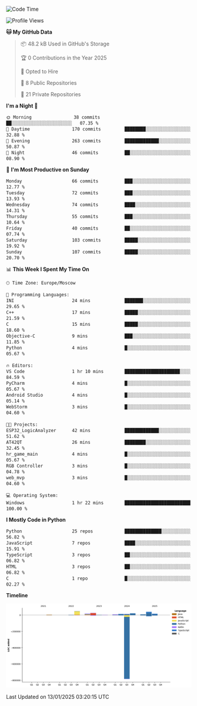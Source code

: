 <!--START_SECTION:waka-->
![Code Time](http://img.shields.io/badge/Code%20Time-582%20hrs%2022%20mins-blue)

![Profile Views](http://img.shields.io/badge/Profile%20Views-3-blue)

**🐱 My GitHub Data** 

> 📦 48.2 kB Used in GitHub's Storage 
 > 
> 🏆 0 Contributions in the Year 2025
 > 
> 💼 Opted to Hire
 > 
> 📜 8 Public Repositories 
 > 
> 🔑 21 Private Repositories 
 > 
**I'm a Night 🦉** 

```text
🌞 Morning                38 commits          ██░░░░░░░░░░░░░░░░░░░░░░░   07.35 % 
🌆 Daytime                170 commits         ████████░░░░░░░░░░░░░░░░░   32.88 % 
🌃 Evening                263 commits         █████████████░░░░░░░░░░░░   50.87 % 
🌙 Night                  46 commits          ██░░░░░░░░░░░░░░░░░░░░░░░   08.90 % 
```
📅 **I'm Most Productive on Sunday** 

```text
Monday                   66 commits          ███░░░░░░░░░░░░░░░░░░░░░░   12.77 % 
Tuesday                  72 commits          ███░░░░░░░░░░░░░░░░░░░░░░   13.93 % 
Wednesday                74 commits          ████░░░░░░░░░░░░░░░░░░░░░   14.31 % 
Thursday                 55 commits          ███░░░░░░░░░░░░░░░░░░░░░░   10.64 % 
Friday                   40 commits          ██░░░░░░░░░░░░░░░░░░░░░░░   07.74 % 
Saturday                 103 commits         █████░░░░░░░░░░░░░░░░░░░░   19.92 % 
Sunday                   107 commits         █████░░░░░░░░░░░░░░░░░░░░   20.70 % 
```


📊 **This Week I Spent My Time On** 

```text
🕑︎ Time Zone: Europe/Moscow

💬 Programming Languages: 
INI                      24 mins             ███████░░░░░░░░░░░░░░░░░░   29.65 % 
C++                      17 mins             █████░░░░░░░░░░░░░░░░░░░░   21.59 % 
C                        15 mins             █████░░░░░░░░░░░░░░░░░░░░   18.60 % 
Objective-C              9 mins              ███░░░░░░░░░░░░░░░░░░░░░░   11.85 % 
Python                   4 mins              █░░░░░░░░░░░░░░░░░░░░░░░░   05.67 % 

🔥 Editors: 
VS Code                  1 hr 10 mins        █████████████████████░░░░   84.59 % 
PyCharm                  4 mins              █░░░░░░░░░░░░░░░░░░░░░░░░   05.67 % 
Android Studio           4 mins              █░░░░░░░░░░░░░░░░░░░░░░░░   05.14 % 
WebStorm                 3 mins              █░░░░░░░░░░░░░░░░░░░░░░░░   04.60 % 

🐱‍💻 Projects: 
ESP32_LogicAnalyzer      42 mins             █████████████░░░░░░░░░░░░   51.62 % 
AT42QT                   26 mins             ████████░░░░░░░░░░░░░░░░░   32.45 % 
hr_game_main             4 mins              █░░░░░░░░░░░░░░░░░░░░░░░░   05.67 % 
RGB Controller           3 mins              █░░░░░░░░░░░░░░░░░░░░░░░░   04.78 % 
web_mvp                  3 mins              █░░░░░░░░░░░░░░░░░░░░░░░░   04.60 % 

💻 Operating System: 
Windows                  1 hr 22 mins        █████████████████████████   100.00 % 
```

**I Mostly Code in Python** 

```text
Python                   25 repos            ██████████████░░░░░░░░░░░   56.82 % 
JavaScript               7 repos             ████░░░░░░░░░░░░░░░░░░░░░   15.91 % 
TypeScript               3 repos             ██░░░░░░░░░░░░░░░░░░░░░░░   06.82 % 
HTML                     3 repos             ██░░░░░░░░░░░░░░░░░░░░░░░   06.82 % 
C                        1 repo              █░░░░░░░░░░░░░░░░░░░░░░░░   02.27 % 
```



**Timeline**

![Lines of Code chart](https://raw.githubusercontent.com/adlemx/adlemx/main/assets/bar_graph.png)


 Last Updated on 13/01/2025 03:20:15 UTC
<!--END_SECTION:waka-->
